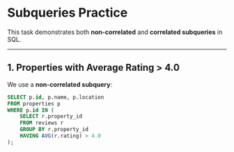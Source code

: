 # Subqueries Practice

This task demonstrates both **non-correlated** and **correlated subqueries** in SQL.

---

## 1. Properties with Average Rating > 4.0
We use a **non-correlated subquery**:
```sql
SELECT p.id, p.name, p.location
FROM properties p
WHERE p.id IN (
    SELECT r.property_id
    FROM reviews r
    GROUP BY r.property_id
    HAVING AVG(r.rating) > 4.0
);


